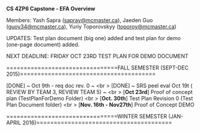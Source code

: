 __CS 4ZP6 Capstone - EFA Overview__

Members: Yash Sapra (sapray@mcmaster.ca), Jaeden Guo (guoy34@mcmaster.ca), Yuriy Toporovskyy (toporoy@mcmaster.ca)

UPDATES: Test plan document (big one) added and test plan for demo (one-page document) added.

NEXT DEADLINE: FRIDAY OCT 23RD TEST PLAN FOR DEMO DOCUMENT

================================FALL SEMESTER (SEPT-DEC 2015)======================================= 

[DONE] ~ Oct 9th - req doc rev. 0 ~ <br \>
[DONE] ~ SRS peel eval Oct 19t ( REVIEW BY TEAM 3, REVIEW TEAM 5) ~ <br \>
[__Oct 23rd__] Proof of concept plan (TestPlanForDemo Folder)  <br \>
[__Oct. 30th__] Test Plan Revision 0 (Test Plan Document folder)  <br \>
[__Nov. 16th - Nov27th__] Proof of Concept DEMO 

================================WINTER SEMESTER (JAN-APRIL 2016)=======================================


